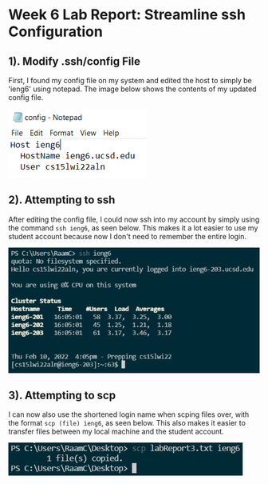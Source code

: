 # Week 6 Lab Report: Streamline ssh Configuration

## 1). Modify .ssh/config File

First, I found my config file on my system and edited the host to simply be 'ieng6' using notepad. The image below shows the contents of my updated config file.

![Image](lab-report-3-images/notepad.PNG)

## 2). Attempting to ssh

After editing the config file, I could now ssh into my account by simply using the command `ssh ieng6`, as seen below. This makes it a lot easier to use my student account because now I don't need to remember the entire login.

![Image](lab-report-3-images/ssh.PNG)

## 3). Attempting to scp

I can now also use the shortened login name when scping files over, with the format `scp (file) ieng6`, as seen below. This also makes it easier to transfer files between my local machine and the student account.

![Image](lab-report-3-images/scp.PNG)